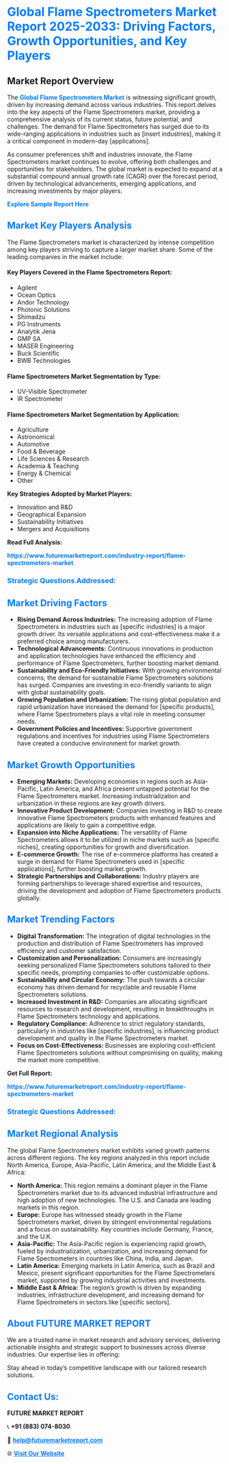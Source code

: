 <h1 style="color: #007BFF;">Global Flame Spectrometers Market Report 2025-2033: Driving Factors, Growth Opportunities, and Key Players</h1>

<section id="overview">
<h2>Market Report Overview</h2>
<p>The <a href="https://www.futuremarketreport.com/industry-report/flame-spectrometers-market" style="color: #007BFF; text-decoration: none;"><strong>Global Flame Spectrometers Market</strong></a> is witnessing significant growth, driven by increasing demand across various industries. This report delves into the key aspects of the Flame Spectrometers market, providing a comprehensive analysis of its current status, future potential, and challenges. The demand for Flame Spectrometers has surged due to its wide-ranging applications in industries such as [insert industries], making it a critical component in modern-day [applications].</p>
<p>As consumer preferences shift and industries innovate, the Flame Spectrometers market continues to evolve, offering both challenges and opportunities for stakeholders. The global market is expected to expand at a substantial compound annual growth rate (CAGR) over the forecast period, driven by technological advancements, emerging applications, and increasing investments by major players.</p>
</section>

<section id="overview">
<p><a href="https://www.futuremarketreport.com/request-sample/reportId=103959" style="color: #007BFF; text-decoration: none;"><strong>Explore Sample Report Here</strong></a></p>
</section>

<section id="key-players">
<h2 style="color: #007BFF;">Market Key Players Analysis</h2>
<p>The Flame Spectrometers market is characterized by intense competition among key players striving to capture a larger market share. Some of the leading companies in the market include:</p>
<h4>Key Players Covered in the Flame Spectrometers Report:</h4>
<ul><li>Agilent</li><li>Ocean Optics</li><li>Andor Technology</li><li>Photonic Solutions</li><li>Shimadzu</li><li>PG Instruments</li><li>Analytik Jena</li><li>GMP SA</li><li>MASER Engineering</li><li>Buck Scientific</li><li>BWB Technologies</li></ul>
<h4>Flame Spectrometers Market Segmentation by Type:</h4>
<ul><li>UV-Visible Spectrometer</li><li>IR Spectrometer</li></ul>

<h4>Flame Spectrometers Market Segmentation by Application:</h4>
<ul><li>Agriculture</li><li>Astronomical</li><li>Automotive</li><li>Food &amp; Beverage</li><li>Life Sciences &amp; Research</li><li>Academia &amp; Teaching</li><li>Energy &amp; Chemical</li><li>Other</li></ul>
<p><strong>Key Strategies Adopted by Market Players:</strong></p>
<ul>
<li>Innovation and R&D</li>
<li>Geographical Expansion</li>
<li>Sustainability Initiatives</li>
<li>Mergers and Acquisitions</li>
</ul>
</section>

<section>
<p><strong>Read Full Analysis: </strong></p><a href="https://www.futuremarketreport.com/industry-report/flame-spectrometers-market" style="color: #007BFF; text-decoration: none;"><strong>https://www.futuremarketreport.com/industry-report/flame-spectrometers-market</strong></a>
<h3 style="color: #007BFF;">Strategic Questions Addressed:</h3>
</section>

<section id="driving-factors">
<h2 style="color: #007BFF;">Market Driving Factors</h2>
<ul>
<li><strong>Rising Demand Across Industries:</strong> The increasing adoption of Flame Spectrometers in industries such as [specific industries] is a major growth driver. Its versatile applications and cost-effectiveness make it a preferred choice among manufacturers.</li>
<li><strong>Technological Advancements:</strong> Continuous innovations in production and application technologies have enhanced the efficiency and performance of Flame Spectrometers, further boosting market demand.</li>
<li><strong>Sustainability and Eco-Friendly Initiatives:</strong> With growing environmental concerns, the demand for sustainable Flame Spectrometers solutions has surged. Companies are investing in eco-friendly variants to align with global sustainability goals.</li>
<li><strong>Growing Population and Urbanization:</strong> The rising global population and rapid urbanization have increased the demand for [specific products], where Flame Spectrometers plays a vital role in meeting consumer needs.</li>
<li><strong>Government Policies and Incentives:</strong> Supportive government regulations and incentives for industries using Flame Spectrometers have created a conducive environment for market growth.</li>
</ul>
</section>

<section id="growth-opportunities">
<h2 style="color: #007BFF;">Market Growth Opportunities</h2>
<ul>
<li><strong>Emerging Markets:</strong> Developing economies in regions such as Asia-Pacific, Latin America, and Africa present untapped potential for the Flame Spectrometers market. Increasing industrialization and urbanization in these regions are key growth drivers.</li>
<li><strong>Innovative Product Development:</strong> Companies investing in R&D to create innovative Flame Spectrometers products with enhanced features and applications are likely to gain a competitive edge.</li>
<li><strong>Expansion into Niche Applications:</strong> The versatility of Flame Spectrometers allows it to be utilized in niche markets such as [specific niches], creating opportunities for growth and diversification.</li>
<li><strong>E-commerce Growth:</strong> The rise of e-commerce platforms has created a surge in demand for Flame Spectrometers used in [specific applications], further boosting market growth.</li>
<li><strong>Strategic Partnerships and Collaborations:</strong> Industry players are forming partnerships to leverage shared expertise and resources, driving the development and adoption of Flame Spectrometers products globally.</li>
</ul>
</section>

<section id="trending-factors">
<h2 style="color: #007BFF;">Market Trending Factors</h2>
<ul>
<li><strong>Digital Transformation:</strong> The integration of digital technologies in the production and distribution of Flame Spectrometers has improved efficiency and customer satisfaction.</li>
<li><strong>Customization and Personalization:</strong> Consumers are increasingly seeking personalized Flame Spectrometers solutions tailored to their specific needs, prompting companies to offer customizable options.</li>
<li><strong>Sustainability and Circular Economy:</strong> The push towards a circular economy has driven demand for recyclable and reusable Flame Spectrometers solutions.</li>
<li><strong>Increased Investment in R&D:</strong> Companies are allocating significant resources to research and development, resulting in breakthroughs in Flame Spectrometers technology and applications.</li>
<li><strong>Regulatory Compliance:</strong> Adherence to strict regulatory standards, particularly in industries like [specific industries], is influencing product development and quality in the Flame Spectrometers market.</li>
<li><strong>Focus on Cost-Effectiveness:</strong> Businesses are exploring cost-efficient Flame Spectrometers solutions without compromising on quality, making the market more competitive.</li>
</ul>
</section>

<section>
<p><strong>Get Full Report: </strong></p><a href="https://www.futuremarketreport.com/industry-report/flame-spectrometers-market" style="color: #007BFF; text-decoration: none;"><strong>https://www.futuremarketreport.com/industry-report/flame-spectrometers-market</strong></a>
<h3 style="color: #007BFF;">Strategic Questions Addressed:</h3>
</section>


<section id="regional-analysis">
<h2 style="color: #007BFF;">Market Regional Analysis</h2>
<p>The global Flame Spectrometers market exhibits varied growth patterns across different regions. The key regions analyzed in this report include North America, Europe, Asia-Pacific, Latin America, and the Middle East & Africa:</p>
<ul>
<li><strong>North America:</strong> This region remains a dominant player in the Flame Spectrometers market due to its advanced industrial infrastructure and high adoption of new technologies. The U.S. and Canada are leading markets in this region.</li>
<li><strong>Europe:</strong> Europe has witnessed steady growth in the Flame Spectrometers market, driven by stringent environmental regulations and a focus on sustainability. Key countries include Germany, France, and the U.K.</li>
<li><strong>Asia-Pacific:</strong> The Asia-Pacific region is experiencing rapid growth, fueled by industrialization, urbanization, and increasing demand for Flame Spectrometers in countries like China, India, and Japan.</li>
<li><strong>Latin America:</strong> Emerging markets in Latin America, such as Brazil and Mexico, present significant opportunities for the Flame Spectrometers market, supported by growing industrial activities and investments.</li>
<li><strong>Middle East & Africa:</strong> The region’s growth is driven by expanding industries, infrastructure development, and increasing demand for Flame Spectrometers in sectors like [specific sectors].</li>
</ul>
</section>

<footer>
<h2 style="color: #007BFF;">About FUTURE MARKET REPORT</h2>
<p>We are a trusted name in market research and advisory services, delivering actionable insights and strategic support to businesses across diverse industries. Our expertise lies in offering:</p>

<p>Stay ahead in today’s competitive landscape with our tailored research solutions.</p>

<h2 style="color: #007BFF;">Contact Us:</h2>
<p><strong>FUTURE MARKET REPORT</strong></p>
<p>📞 <strong>+91 (883) 074-8030</strong></p>
<p>📧 <strong><a href="mailto:help@futuremarketreport.com" style="color: #007BFF;">help@futuremarketreport.com</a></strong></p>
<p>🌐 <strong><a href="https://www.futuremarketreport.com/" style="color: #007BFF;">Visit Our Website</a></strong></p>
</footer>